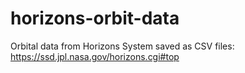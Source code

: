# horizons-orbit-data
Orbital data from Horizons System saved as CSV files: https://ssd.jpl.nasa.gov/horizons.cgi#top
